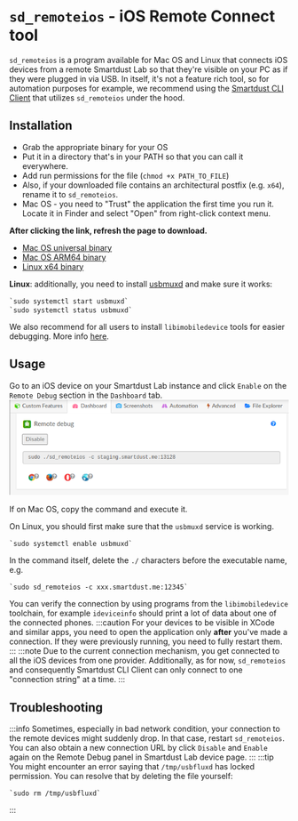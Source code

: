 # `sd_remoteios` - iOS Remote Connect tool

`sd_remoteios` is a program available for Mac OS and Linux that connects iOS devices from a remote Smartdust Lab so that they're visible on your PC as if they were plugged in via USB.
In itself, it's not a feature rich tool, so for automation purposes for example, we recommend using the [Smartdust CLI Client](/docs/cli-client) that utilizes `sd_remoteios` under the hood.

## Installation 
- Grab the appropriate binary for your OS
- Put it in a directory that's in your PATH so that you can call it everywhere.
- Add run permissions for the file (`chmod +x PATH_TO_FILE`)
- Also, if your downloaded file contains an architectural postfix (e.g. `x64`), rename it to `sd_remoteios`.
- Mac OS - you need to "Trust" the application the first time you run it. Locate it in Finder and select "Open" from right-click context menu.

**After clicking the link, refresh the page to download.**
- [Mac OS universal binary](/sd_remoteios/sd_remoteios.zip) 
- [Mac OS ARM64 binary](/sd_remoteios/sd_remoteios_arm64.zip)
- [Linux x64 binary](/sd_remoteios/sd_remoteios_x64.zip)

**Linux**: additionally, you need to install [usbmuxd](https://github.com/libimobiledevice/usbmuxd) and make sure it works:

    `sudo systemctl start usbmuxd`
    `sudo systemctl status usbmuxd`

We also recommend for all users to install `libimobiledevice` tools for easier debugging. More info [here](/docs/libimobiledevice).

## Usage
Go to an iOS device on your Smartdust Lab instance and click `Enable` on the `Remote Debug` section in the `Dashboard` tab.
![](/cli-client/remote-debug.png)

If on Mac OS, copy the command and execute it. 

On Linux, you should first make sure that the `usbmuxd` service is working.

    `sudo systemctl enable usbmuxd`

In the command itself, delete the `./` characters before the executable name, e.g.
    
    `sudo sd_remoteios -c xxx.smartdust.me:12345`

You can verify the connection by using programs from the `libimobiledevice` toolchain, for example `ideviceinfo` should print a lot of data about one of the connected phones.
:::caution
For your devices to be visible in XCode and similar apps, you need to open the application only **after** you've made a connection. 
If they were previously running, you need to fully restart them.
:::
:::note
Due to the current connection mechanism, you get connected to all the iOS devices from one provider.
Additionally, as for now, `sd_remoteios` and consequently Smartdust CLI Client can only connect to one "connection string" at a time.
:::
## Troubleshooting
:::info
Sometimes, especially in bad network condition, your connection to the remote devices might suddenly drop. In that case, restart `sd_remoteios`.
You can also obtain a new connection URL by click `Disable` and `Enable` again on the Remote Debug panel in Smartdust Lab device page.
:::
:::tip
You might encounter an error saying that `/tmp/usbfluxd` has locked permission. You can resolve that by deleting the file yourself:
    
    `sudo rm /tmp/usbfluxd`
:::
